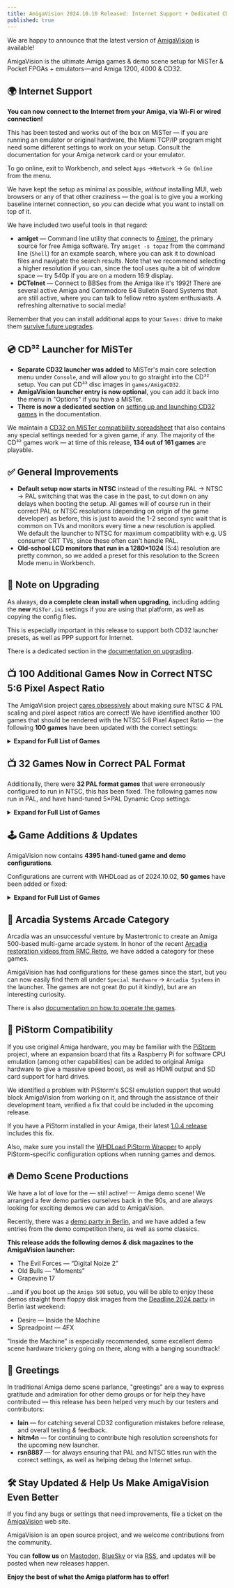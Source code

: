 ```yaml
---
title: AmigaVision 2024.10.10 Released: Internet Support + Dedicated CD32 Launcher for MiSTer Added, 182 Game Updates
published: true
---
```


We are happy to announce that the latest version of [AmigaVision] is available!

AmigaVision is the ultimate Amiga games & demo scene setup for MiSTer & Pocket FPGAs + emulators — and Amiga 1200, 4000 & CD32.

## 🌍 Internet Support

**You can now connect to the Internet from your Amiga, via Wi-Fi or wired connection!**

This has been tested and works out of the box on MiSTer — if you are running an emulator or original hardware, the Miami TCP/IP program might need some different settings to work on your setup. Consult the documentation for your Amiga network card or your emulator.

To go online, exit to Workbench, and select `Apps` →`Network` → `Go Online` from the menu.

We have kept the setup as minimal as possible, *without* installing MUI, web browsers or any of that other craziness — the goal is to give you a working baseline internet connection, so *you* can decide what you want to install on top of it.

We have included two useful tools in that regard:

* **amiget** — Command line utility that connects to [Aminet], the primary source for free Amiga software. Try `amiget -s topaz` from the command line (`Shell`) for an example search, where you can ask it to download files and navigate the search results. Note that we recommend selecting a higher resolution if you can, since the tool uses quite a bit of window space — try 540p if you are on a modern 16:9 display.
* **DCTelnet** — Connect to BBSes from the Amiga like it's 1992! There are several active Amiga and Commodore 64 Bulletin Board Systems that are still active, where you can talk to fellow retro system enthusiasts. A refreshing alternative to social media!

Remember that you can install additional apps to your `Saves:` drive to make them [survive future upgrades](https://amiga.vision/docs#custom-scripts).

## 💿 CD³² Launcher for MiSTer

* **Separate CD32 launcher was added** to MiSTer's main core selection menu under `Console`, and will allow you to go straight into the CD³² setup. You can put CD³² disc images in `games/AmigaCD32`.
* **AmigaVision launcher entry is now optional**, you can add it back into the menu in "Options" if you have a MiSTer.
* **There is now a dedicated section** on [setting up and launching CD32 games] in the documentation.

We maintain a [CD32 on MiSTer compatibility spreadsheet] that also contains any special settings needed for a given game, if any. The majority of the CD³² games work — at time of this release, **134 out of 161 games** are playable.

## ✅ General Improvements

* **Default setup now starts in NTSC** instead of the resulting PAL → NTSC → PAL switching that was the case in the past, to cut down on any delays when booting the setup. All games will of course run in their correct PAL or NTSC resolutions (depending on origin of the game developer) as before, this is just to avoid the 1-2 second sync wait that is common on TVs and monitors every time a new resolution is applied. We default the launcher to NTSC for maximum compatibility with e.g. US consumer CRT TVs, since these often can't handle PAL.
* **Old-school LCD monitors that run in a 1280×1024** (5:4) resolution are pretty common, so we added a preset for this resolution to the Screen Mode menu in Workbench.

## 📝 Note on Upgrading

As always, **do a complete clean install when upgrading**, including adding the **new** `MiSTer.ini` settings if you are using that platform, as well as copying the config files.

This is especially important in this release to support both CD32 launcher presets, as well as PPP support for Internet.

There is a dedicated section in the [documentation on upgrading].

## 📺 100 Additional Games Now in Correct NTSC 5:6 Pixel Aspect Ratio

The AmigaVision project [cares obsessively] about making sure NTSC *&* PAL scaling and pixel aspect ratios are correct! We have identified another 100 games that should be rendered with the NTSC 5:6 Pixel Aspect Ratio — the following **100 games** have been updated with the correct settings:

<details>
<summary><b>Expand for Full List of Games</b></summary>

* 4x4 Off-Road Racing
* ABC Monday Night Football
* Adventure Construction Set
* After Burner (Sega)
* Alien Fires 2199 A.D.
* Alien Syndrome
* Amiga Karate
* Archon: The Light and the Dark
* Archon II: Adept
* Arcticfox
* Arkanoid
* The Bard's Tale: Tales of the Unknown
* Battleship
* BattleTech: The Crescent Hawk's Inception
* Bill & Ted's Excellent Adventure
* Blue Angels: Formation Flight Simulation
* Breach
* Bubble Bobble
* Buck Rogers XXVc: Countdown to Doomsday
* Castle of Dr. Brain
* Castle of Dr. Brain (MT-32)
* Centurion: Defender of Rome
* The Chessmaster 2100
* Cosmic Relief: Prof. Renegade to the Rescue
* Das Boot
* DeathBringer (Spotlight)
* Deja Vu: A Nightmare Comes True!!
* Downhill Challenge
* Dragon Lord
* Dragon's Lair & Escape From Singe's Castle
* DragonStrike
* Dr. Doom's Revenge!
* EbonStar
* F-19 Stealth Fighter
* Falcon
* Fighter Duel Pro
* Fighting Soccer
* Final Assault
* Four Crystals of Trazere
* Four Crystals of Trazere (Get Legends Save Disk)
* Gunship
* Hacker
* HardBall II
* Hare Raising Havoc
* Harrier Combat Simulator
* Keef the Thief: A Boy and His Lockpick
* King's Bounty
* Links: The Challenge of Golf
* Little Computer People: House-On-A-Disk
* Manhunter 2: San Francisco
* Mind Walker
* Moebius
* Monkey Business
* MouseQuest
* Nuclear War
* Ogre
* One on One
* Out Run
* Over the Net
* Paladin
* Peter Beardsley's International Football
* Pioneer Plague
* Platoon
* Police Quest: In Pursuit of the Death Angel
* Police Quest III: The Kindred
* Police Quest III: The Kindred (MT-32)
* Prince of Persia
* Qix: The 'Computer Virus' Game
* Rambo III
* Red Lightning
* Seven Cities of Gold
* Shanghai
* Silent Service II
* Silicon Dreams
* SimCity
* Skyfox
* Spacecutter
* Space Harrier
* Space Quest: The Sarien Encounter
* Space Quest IV: Roger Wilco and the Time Rippers
* Space Quest IV: Roger Wilco and the Time Rippers (MT-32)
* Spacewrecked: 14 Billion Light Years From Earth
* Spirit of Excalibur
* Stellar 7
* Street Sports Basketball
* Sub Battle Simulator
* Sword of Aragon
* Thunder Blade
* Total Eclipse
* Treasures of the Savage Frontier
* Turbo Sprint
* Typhoon Thompson in Search for the Sea Child
* Ultima IV: Quest of the Avatar
* Universe 3
* Vortex
* Windwalker
* Where in the World Is Carmen Sandiego?
* World Games
* Zany Golf

* Amiga Dealer Demo 

</details>

## 📺 32 Games Now in Correct PAL Format

Additionally, there were **32 PAL format games** that were erroneously configured to run in NTSC, this has been fixed. The following games now run in PAL, and have hand-tuned 5×PAL Dynamic Crop settings:

<details>
<summary><b>Expand for Full List of Games</b></summary>

* Aquaventura
* Archipelagos
* Arena
* Armour-geddon
* Back to the Future Part 3
* Better Dead Than Alien
* Bill's Tomato Game
* Carthage
* Chips Challenge
* Cluedo: Master Detective
* Cosmo Ranger
* Cytron
* Damocles
* Dark Castle
* Dark Side
* Elf (Ocean)
* Full Metal Planete
* Ghostbusters 2
* Golden Axe
* Hybris
* Killing Cloud
* Laser Squad
* Nightdawn
* Plague
* Plan 9 From Outer Space
* Plutos
* Prison
* Spaceball 
* Super Off Road
* Super Space Invaders
* Theme Park Mystery
* Tip-Off

</details>


## 🕹️ Game Additions *&* Updates

AmigaVision now contains **4395 hand-tuned game and demo configurations**.

Configurations are current with WHDLoad as of 2024.10.02, **50 games** have been added or fixed:

<details>
<summary><b>Expand for Full List of Games</b></summary>

* A320 Airbus
* A320 Airbus Edition Europa
* A320 Airbus Edition USA
* A320 Airbus Vol 2
* AirSupply
* Amidar
* Arcade Fruit Machine
* Aventura Espacial (Spanish)
* Aventura Original (Spanish)
* Blades Of Steel
* Celtic Heart
* Centerbase
* Clown-O-Mania
* Diosa De Cozumel (Spanish)
* DonkeyKong
* Doody
* Drip
* DynaBlaster
* Elevator Action
* Galaga
* HammerBoy
* Heimdall
* Heimdall (German)
* Heimdall (Spanish)
* Heimdall (French)
* Humans 2
* Humans 2 (German)
* Little Princess
* Little Princess2
* Mikro Mortal Tennis
* Ms. PacMan
* Rectangle
* Seelenturm (German)
* SexyDroids
* SpaceHarrier2
* Sqrxz2
* Sqrxz3
* Sqrxz4
* Super Gem'Z
* Tapper
* Tech
* Tetris AGA
* Tower of Souls
* Treasure Trap 2
* Trex Warrior
* Trolls
* Tubular Worlds
* Violator
* Willy The Kid (German)
* Windwalker 2

</details>

## 👾 Arcadia Systems Arcade Category

Arcadia was an unsuccessful venture by Mastertronic to create an Amiga 500-based multi-game arcade system. In honor of the recent [Arcadia restoration videos from RMC Retro](https://www.youtube.com/watch?v=gqDaVZ8TNL4), we have added a category for these games.

AmigaVision has had configurations for these games since the start, but you can now easily find them all under `Special Hardware` → `Arcadia Systems` in the launcher. The games are not great (to put it kindly), but are an interesting curiosity.

There is also [documentation on how to operate the games](https://amiga.vision/docs#what-is-arcadia-systems).

## 🥧 PiStorm Compatibility

If you use original Amiga hardware, you may be familiar with the [PiStorm](https://www.raspberrypi.com/news/pistorm-keeping-the-amiga-alive/) project, where an expansion board that fits a Raspberry Pi for software CPU emulation (among other capabilities) can be added to original Amiga hardware to give a massive speed boost, as well as HDMI output and SD card support for hard drives.

We identified a problem with PiStorm's SCSI emulation support that would block AmigaVision from working on it, and through the assistance of their development team, verified a fix that could be included in the upcoming release.

If you have a PiStorm installed in your Amiga, their latest [1.0.4 release](https://github.com/michalsc/Emu68/releases/tag/v1.0.4) includes this fix.

Also, make sure you install the [WHDLoad PiStorm Wrapper](https://drive.google.com/drive/folders/1cgGJ7pGQTOL4VZXLp_IFwdjUrVWDI3Mw) to apply PiStorm-specific configuration options when running games and demos.

## 🔥 Demo Scene Productions

We have a lot of love for the — still active! — Amiga demo scene! We arranged a few demo parties ourselves back in the 90s, and are always looking for exciting demos we can add to AmigaVision.

Recently, there was a [demo party in Berlin](https://www.demoparty.berlin), and we have added a few entries from the demo competition there, as well as some classics.

**This release adds the following demos *&* disk magazines to the AmigaVision launcher:**

* The Evil Forces — “Digital Noize 2”
* Old Bulls — “Moments”
* Grapevine 17 

…and if you boot up the `Amiga 500` setup, you will be able to enjoy these demos straight from floppy disk images from the [Deadline 2024 party](https://demozoo.org/parties/4775/#competition_19407) in Berlin last weekend:

* Desire — Inside the Machine* Spreadpoint — 4FX 

"Inside the Machine" is especially recommended, some excellent demo scene hardware trickery going on there, along with a banging soundtrack!

## 🤝 Greetings

In traditional Amiga demo scene parlance, "greetings" are a way to express gratitude and admiration for other demo groups or for help they have contributed — this release has been helped very much by our testers and contributors:

* **Iain** — for catching several CD32 configuration mistakes before release, and overall testing *&* feedback.
* **hitm4n** — for continuing to contribute high resolution screenshots for the upcoming new launcher.
* **rsn8887** — for always ensuring that PAL and NTSC titles run with the correct settings, as well as helping debug the Internet setup.

## 🛠️ Stay Updated *&* Help Us Make AmigaVision Even Better

If you find any bugs or settings that need improvements, file a ticket on the [AmigaVision] web site. 

AmigaVision is an open source project, and we welcome contributions from the community.

You can **follow us** on [Mastodon], [BlueSky] or via [RSS], and updates will be posted when new releases happen.

**Enjoy the best of what the Amiga platform has to offer!**

[AmigaVision]:https://amiga.vision
[Mastodon]:https://mastodon.social/@amiga_vision
[BlueSky]:https://bsky.app/profile/amigavision.bsky.social
[RSS]:https://amiga.vision/feed.xml

[Aminet]:https://aminet.net
[CD32 on MiSTer compatibility spreadsheet]:https://amiga.vision/cd32
[documentation on upgrading]:https://amiga.vision/docs#upgrading
[setting up and launching CD32 games]:https://amiga.vision/docs#cd-games-support
[cares obsessively]:https://amiga.vision/sachs
[issue tracker]:https://github.com/amigavision/AmigaVision/issues